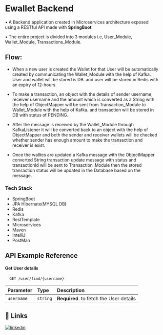 
# Ewallet Backend

• A Backend application created in Microservices architecture exposed using a RESTful API made with **SpringBoot**

• The entire project is divided into 3 modules i.e, User_Module, Wallet_Module, Transactions_Module.



## Flow:

- When a new user is created the Wallet for that User will be automatically created by communicating the Wallet_Module with the help of Kafka. User and wallet will be stored is DB. and user will be stored in Redis with an expiry of 12-hours.

- To  make a transaction, an object with the details of sender username, receiver username and the amount which is converted as a String with the help of ObjectMapper will be sent from Transaction_Module to Wallet_Module with the help of Kafka. and transaction will be stored in DB with status of PENDING.

- After the message is received by the Wallet_Module through KafkaListener it will be converted back to an object with the help of ObjectMapper and both the sender and receiver wallets will be checked whether sender has enough amount to make the transaction and receiver is exist.

- Once the walltes are updated a Kafka message with the ObjectMapper converted String transaction update message with status and transactionId will be sent to Transaction_Module then the stored transaction status will be updated in the Database based on the message.


### Tech Stack

- SpringBoot
- JPA Hibernate(MYSQL DB)
- Redis
- Kafka
- RestTemplate
- Microservices
- Maven
- IntelliJ
- PostMan


## API Example Reference

#### Get User details

```http
  GET /user/find/{username}
```

| Parameter | Type     | Description                |
| :-------- | :------- | :------------------------- |
| `username` | `string` | **Required**. to fetch the User details |




## 🔗 Links

[![linkedin](https://img.shields.io/badge/linkedin-0A66C2?style=for-the-badge&logo=linkedin&logoColor=white)](https://www.linkedin.com/in/sudheer-geddadi/)


